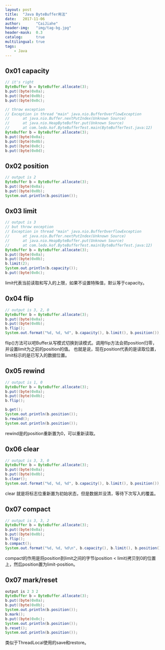 ```yaml
---
layout: post
title:  "Java ByteBuffer用法"
date:   2017-11-06
author:       "CaiJiahe"
header-img:   "img/tag-bg.jpg"
header-mask:  0.3
catalog:      true
multilingual: true
tags:
    - Java
---
```


## 0x01 capacity

```java
// it's right
ByteBuffer b = ByteBuffer.allocate(3);
b.put((byte)0x0a);
b.put((byte)0x0b);
b.put((byte)0x0c);

// throw exception
// Exception in thread "main" java.nio.BufferOverflowException
// 		at java.nio.Buffer.nextPutIndex(Unknown Source)
// 		at java.nio.HeapByteBuffer.put(Unknown Source)
// 		at com.ledo.kof.ByteBufferTest.main(ByteBufferTest.java:12)
ByteBuffer b = ByteBuffer.allocate(3);
b.put((byte)0x0a);
b.put((byte)0x0b);
b.put((byte)0x0c);
b.put((byte)0x0d);
```

## 0x02 position
```java
// output is 2
ByteBuffer b = ByteBuffer.allocate(3);
b.put((byte)0x0a);
b.put((byte)0x0b);
System.out.println(b.position());
```

## 0x03 limit
```java
// output is 3
// but throw exception
// Exception in thread "main" java.nio.BufferOverflowException
// 		at java.nio.Buffer.nextPutIndex(Unknown Source)
// 		at java.nio.HeapByteBuffer.put(Unknown Source)
// 		at com.ledo.kof.ByteBufferTest.main(ByteBufferTest.java:12)
ByteBuffer b = ByteBuffer.allocate(3);
b.put((byte)0x0a);
b.put((byte)0x0b);
b.limit(2);
System.out.println(b.capacity());
b.put((byte)0x0c);
```
limit代表当前读取和写入的上限，如果不设置特殊值，默认等于capacity。

## 0x04 flip
```java
// output is 3, 2, 0
ByteBuffer b = ByteBuffer.allocate(3);
b.put((byte)0x0a);
b.put((byte)0x0b);
b.flip();
System.out.format("%d, %d, %d", b.capacity(), b.limit(), b.position());
```
flip()方法可以吧Buffer从写模式切换到读模式。调用flip方法会把position归零，并设置limit为之前的position的值。 也就是说，现在position代表的是读取位置，limit标示的是已写入的数据位置。

## 0x05 rewind
```java
// output is 1, 0
ByteBuffer b = ByteBuffer.allocate(3);
b.put((byte)0x0a);
b.put((byte)0x0b);
b.flip();

b.get();
System.out.println(b.position());
b.rewind();
System.out.println(b.position());
```
rewind是的position重新置为0，可以重新读取。

## 0x06 clear
```java
// output is 3, 3, 0
ByteBuffer b = ByteBuffer.allocate(3);
b.put((byte)0x0a);
b.put((byte)0x0b);
b.clear();
System.out.format("%d, %d, %d", b.capacity(), b.limit(), b.position());
```
clear 就是将标志位重新置为初始状态，但是数据并没清，等待下次写入的覆盖。

## 0x07 compact
```java
// output is 3, 3, 2
ByteBuffer b = ByteBuffer.allocate(3);
b.put((byte)0x0a);
b.put((byte)0x0b);
b.flip();
b.compact();
System.out.format("%d, %d, %d\n", b.capacity(), b.limit(), b.position());
```
compact的作用是将position到limit之间的字节(position < limit)拷贝到0的位置上，然后position置为limit-position。

## 0x07 mark/reset
```java
output is 2 3 2
ByteBuffer b = ByteBuffer.allocate(3);
b.put((byte)0x0a);
b.put((byte)0x0b);
System.out.println(b.position());
b.mark();
b.put((byte)0x0c);
System.out.println(b.position());
b.reset();
System.out.println(b.position());
```
类似于ThreadLocal使用的save和restore。
